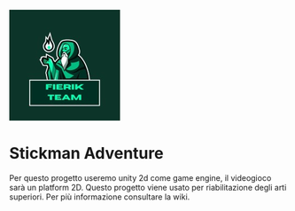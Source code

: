 ![image](https://github.com/RaffaeleMarchisio/PCTO2022/blob/main/Assets%20and%20other%20images/Fierik_team_logo.jpeg)

# Stickman Adventure

Per questo progetto useremo unity 2d come game engine, il videogioco sarà un platform 2D.
Questo progetto viene usato per riabilitazione degli arti superiori.
Per più informazione consultare la wiki.

